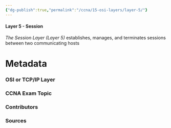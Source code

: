 ```yaml
---
{"dg-publish":true,"permalink":"/ccna/15-osi-layers/layer-5/"}
---
```


#### Layer 5 - Session
*The Session Layer (Layer 5)* establishes, manages, and terminates sessions between two communicating hosts


# Metadata
### OSI or TCP/IP Layer

### CCNA Exam Topic

### Contributors

### Sources
